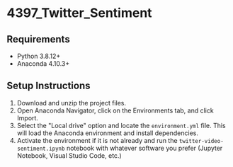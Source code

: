 # 4397_Twitter_Sentiment
## Requirements
- Python 3.8.12+
- Anaconda 4.10.3+
## Setup Instructions 
1. Download and unzip the project files.
2. Open Anaconda Navigator, click on the Environments tab, and click Import.
3. Select the "Local drive" option and locate the `environment.yml` file. This will load the Anaconda environment and install dependencies.
4. Activate the environment if it is not already and run the `twitter-video-sentiment.ipynb` notebook with whatever software you prefer (Jupyter Notebook, Visual Studio Code, etc.)
